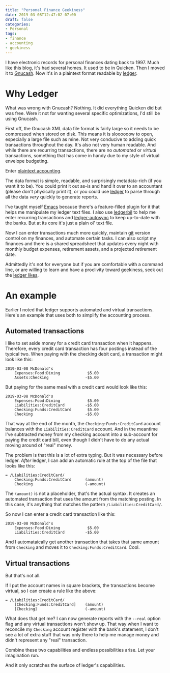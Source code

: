 ```yaml
---
title: "Personal Finance Geekiness"
date: 2019-03-08T12:47:02-07:00
draft: false
categories:
- Personal
tags:
- finance
- accounting
- geekiness
---
```


I have electronic records for personal finances dating back to 1997. Much like this blog, it's had several homes. It used to be in Quicken. Then I moved it to [Gnucash](http://gnucash.org/). Now it's in a plaintext format readable by [ledger](https://www.ledger-cli.org/).

<!--more-->

# Why Ledger

What was wrong with Gnucash? Nothing. It did everything Quicken did but was free. Were it not for wanting several specific optimizations, I'd still be using Gnucash.

First off, the Gnucash XML data file format is fairly large so it needs to be compressed when stored on disk. This means it is sloooooow to open, especially a large file such as mine. Not very conducive to adding quick transactions throughout the day. It's also not very human readable. And while there are recurring transactions, there are no *automated* or *virtual* transactions, something that has come in handy due to my style of virtual envelope budgeting.

Enter [plaintext accounting](https://plaintextaccounting.org/).

The data format is simple, readable, and surprisingly metadata-rich (if you want it to be). You could print it out as-is and hand it over to an accountant (please don't physically print it), or you could use [ledger](https://www.ledger-cli.org/) to parse through all the data *very* quickly to generate reports.

I've taught myself [Emacs](https://www.gnu.org/software/emacs/) because there's a feature-filled plugin for it that helps me manipulate my ledger text files. I also use [ledgerbil](https://github.com/scarpent/ledgerbil) to help me enter recurring transactions and [ledger-autosync](https://github.com/egh/ledger-autosync) to keep up-to-date with the banks. But at its core it's just a plain ol' text file.

Now I can enter transactions much more quickly, maintain [git](https://git-scm.com/) version control on my finances, and automate certain tasks. I can also script my finances and there is a shared spreadsheet that updates every night with monthly budget expenses, retirement assets, and a projected retirement date.

Admittedly it's not for everyone but if you are comfortable with a command line, or are willing to learn and have a proclivity toward geekiness, seek out the [ledger likes](https://www.reddit.com/r/plaintextaccounting/).

# An example

Earlier I noted that ledger supports automated and virtual transactions. Here's an example that uses both to simplify the accounting process.

## Automated transactions

I like to set aside money for a credit card transaction when it happens. Therefore, every credit card transaction has four postings instead of the typical two. When paying with the checking debit card, a transaction might look like this:

```
2019-03-08 McDonald's
    Expenses:Food:Dining            $5.00
    Assets:Checking                -$5.00
```

But paying for the same meal with a credit card would look like this:

```
2019-03-08 McDonald's
    Expenses:Food:Dining            $5.00
    Liabilities:CreditCard         -$5.00
    Checking:Funds:CreditCard       $5.00
    Checking                       -$5.00
```

That way at the end of the month, the `Checking:Funds:CreditCard` account balances with the `Liabilities:CreditCard` account. And in the meantime I've subtracted money from my checking account into a sub-account for paying the credit card bill, even though I didn't have to do any actual moving around of "real" money.

The problem is that this is a lot of extra typing. But it was necessary before ledger. *After* ledger, I can add an automatic rule at the top of the file that looks like this:

```
= /Liabilities:CreditCard/
    Checking:Funds:CreditCard      (amount)
    Checking                       (-amount)
```

The `(amount)` is not a placeholder, that's the actual syntax. It creates an automated transaction that uses the amount from the matching posting. In this case, it's anything that matches the pattern `/Liabilities:CreditCard/`.

So now I can enter a credit card transaction like this:

```
2019-03-08 McDonald's
    Expenses:Food:Dining            $5.00
    Liabilities:CreditCard         -$5.00
```

And I automataically get another transaction that takes that same amount from `Checking` and moves it to `Checking:Funds:CreditCard`. Cool.

## Virtual transactions

But that's not all.

If I put the account names in square brackets, the transactions become virtual, so I can create a rule like the above:

```
= /Liabilities:CreditCard/
    [Checking:Funds:CreditCard]    (amount)
    [Checking]                     (-amount)
```

What does that get me? I can now generate reports with the `--real` option flag and any virtual transactions won't show up. That way when I want to reconcile my `Checking` account register with the bank's statement, I don't see a lot of extra stuff that was only there to help me manage money and didn't represent any "real" transaction.

Combine these two capabilities and endless possibilities arise. Let your imagination run.

And it only scratches the surface of ledger's capabilities. 